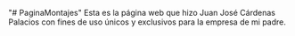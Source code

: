 "# PaginaMontajes" 
Esta es la página web que hizo Juan José Cárdenas Palacios con fines de uso únicos y exclusivos para la empresa de mi padre.
